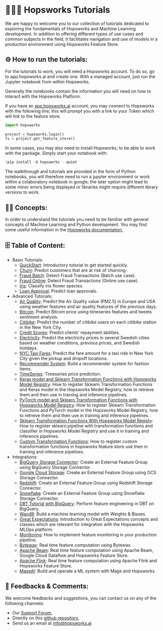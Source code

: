 <!--
[![hopsworks-tutorials](https://github.com/logicalclocks/hopsworks-tutorials/actions/workflows/test-python-37.yml/badge.svg)](https://github.com/logicalclocks/hopsworks-tutorials/actions/workflows/test-python-37.yml)

[![hopsworks-tutorials](https://github.com/logicalclocks/hopsworks-tutorials/actions/workflows/test-python-38.yml/badge.svg)](https://github.com/logicalclocks/hopsworks-tutorials/actions/workflows/test-python-38.yml)

[![hopsworks-tutorials](https://github.com/logicalclocks/hopsworks-tutorials/actions/workflows/test-python-39.yml/badge.svg)](https://github.com/logicalclocks/hopsworks-tutorials/actions/workflows/test-python-39.yml)
-->

# 👨🏻‍🏫 Hopsworks Tutorials
We are happy to welcome you to our collection of tutorials dedicated to exploring the fundamentals of Hopsworks and Machine Learning development. In addition to offering different types of use cases and common subjects in the field, it facilitates navigation and use of models in a production environment using Hopsworks Feature Store.

## ⚙️ How to run the tutorials:
For the tutorials to work, you will need a Hopsworks account. To do so, go to app.hopsworks.ai and create one. With a managed account, just run the Jupyter notebook from within Hopsworks.

Generally the notebooks contain the information you will need on how to interact with the Hopsworks Platform.

If you have an [app.hopsworks.ai](https://app.hopsworks.ai) account; you may connect to Hopsworks with the following line; this will prompt you with a link to your Token which will link to the feature store. 

```python
import hopsworks
 
project = hopsworks.login()
fs = project.get_feature_store()
```

In some cases, you may also need to install Hopsworks; to be able to work with the package. Simply start your notebook with: 
```python
!pip install -U hopsworks --quiet
```
The walkthrough and tutorials are provided in the form of Python notebooks, you will therefore need to run a jupyter environment or work within a colaboratory notebook in google; the later option might lead to some minor errors being displayed or libraries might require different library versions to work.

## ✍🏻 Concepts:
In order to understand the tutorials you need to be familiar with general concepts of Machine Learning and Python development. You may find some useful information in the [Hopsworks documentation.](https://docs.hopsworks.ai) 

## 🗄️ Table of Content:

- Basic Tutorials:
    - [QuickStart](https://github.com/logicalclocks/hopsworks-tutorials/blob/master/quickstart.ipynb): Introductory tutorial to get started quickly.
    - [Churn](https://github.com/logicalclocks/hopsworks-tutorials/tree/master/churn): Predict customers that are at risk of churning.
    - [Fraud Batch](https://github.com/logicalclocks/hopsworks-tutorials/tree/master/fraud_batch): Detect Fraud Transactions (Batch use case).
    - [Fraud Online](https://github.com/logicalclocks/hopsworks-tutorials/tree/master/fraud_online): Detect Fraud Transactions (Online use case).
    - [Iris](https://github.com/logicalclocks/hopsworks-tutorials/tree/master/iris): Classify iris flower species.
    - [Loan Approval](https://github.com/logicalclocks/hopsworks-tutorials/tree/master/loan_approval): Predict loan approvals.
- Advanced Tutorials:
    - [Air Quality](https://github.com/logicalclocks/hopsworks-tutorials/tree/master/advanced_tutorials/air_quality): Predict the Air Quality value (PM2.5) in Europe and USA using weather features and air quality features of the previous days.
    - [Bitcoin](https://github.com/logicalclocks/hopsworks-tutorials/tree/master/advanced_tutorials/bitcoin): Predict Bitcoin price using timeseries features and tweets sentiment analysis.
    - [Citibike](https://github.com/logicalclocks/hopsworks-tutorials/tree/master/advanced_tutorials/citibike): Predict the number of citibike users on each citibike station in the New York City.
    - [Credit Scores](https://github.com/logicalclocks/hopsworks-tutorials/tree/master/advanced_tutorials/credit_scores): Predict clients' repayment abilities.
    - [Electricity](https://github.com/logicalclocks/hopsworks-tutorials/tree/master/advanced_tutorials/electricity): Predict the electricity prices in several Swedish cities based on weather conditions, previous prices, and Swedish holidays.
    - [NYC Taxi Fares](https://github.com/logicalclocks/hopsworks-tutorials/tree/master/advanced_tutorials/nyc_taxi_fares): Predict the fare amount for a taxi ride in New York City given the pickup and dropoff locations.
    - [Recommender System](https://github.com/logicalclocks/hopsworks-tutorials/tree/master/advanced_tutorials/recommender-system): Build a recommender system for fashion items.
    - [TimeSeries](https://github.com/logicalclocks/hopsworks-tutorials/tree/master/advanced_tutorials/timeseries): Timeseries price prediction.
    - [Keras model and Sklearn Transformation Functions with Hopsworks Model Registry](https://github.com/logicalclocks/hopsworks-tutorials/tree/master/advanced_tutorials/transformation_functions/keras): How to register Sklearn Transformation Functions and Keras model in the Hopsworks Model Registry, how to retrieve them and then use in training and inference pipelines.
    - [PyTorch model and Sklearn Transformation Functions with Hopsworks Model Registry](https://github.com/logicalclocks/hopsworks-tutorials/tree/master/advanced_tutorials/transformation_functions/pytorch): How to register Sklearn Transformation Functions and PyTorch model in the Hopsworks Model Registry, how to retrieve them and then use in training and inference pipelines.
    - [Sklearn Transformation Functions With Hopsworks Model Registy](https://github.com/logicalclocks/hopsworks-tutorials/tree/master/advanced_tutorials/transformation_functions/sklearn): How to register sklearn.pipeline with transformation functions and classifier in Hopsworks Model Registry and use it in training and inference pipelines.
    - [Custom Transformation Functions](https://github.com/logicalclocks/hopsworks-tutorials/tree/master/advanced_tutorials/transformation_functions/custom): How to register custom transformation functions in hopsworks feature store use then in training and inference pipelines.
- Integrations: 
    - [BigQuery Storage Connector](https://github.com/logicalclocks/hopsworks-tutorials/tree/master/integrations/big_query): Create an External Feature Group using BigQuery Storage Connector.
    - [Google Cloud Storage](https://github.com/logicalclocks/hopsworks-tutorials/tree/master/integrations/gcs): Create an External Feature Group using GCS Storage Connector.
    - [Redshift](https://github.com/logicalclocks/hopsworks-tutorials/tree/master/integrations/redshift): Create an External Feature Group using Redshift Storage Connector.
    - [Snowflake](https://github.com/logicalclocks/hopsworks-tutorials/tree/master/integrations/snowflake): Create an External Feature Group using Snowflake Storage Connector.
    - [DBT Tutorial with BigQuery](https://github.com/logicalclocks/hopsworks-tutorials/tree/master/integrations/dbt_bq): Perform feature engineering in DBT on BigQuery.
    - [WandB](https://github.com/logicalclocks/hopsworks-tutorials/tree/master/integrations/wandb): Build a machine learning model with Weights & Biases.
    - [Great Expectations](https://github.com/logicalclocks/hopsworks-tutorials/tree/master/integrations/great_expectations): Introduction to Great Expectations concepts and classes which are relevant for integration with the Hopsworks MLOps platform.
    - [Monitoring](https://github.com/logicalclocks/hopsworks-tutorials/tree/master/integrations/monitoring): How to implement feature monitoring in your production pipeline.
    - [Bytewax](https://github.com/logicalclocks/hopsworks-tutorials/tree/master/integrations/bytewax): Real time feature computation using Bytewax.
    - [Apache Beam](https://github.com/logicalclocks/hopsworks-tutorials/tree/master/integrations/java/beam): Real time feature computation using Apache Beam, Google Cloud Dataflow and Hopsworks Feature Store.
    - [Apache Flink](https://github.com/logicalclocks/hopsworks-tutorials/tree/master/integrations/java/flink): Real time feature computation using Apache Flink and Hopsworks Feature Store.
    - [MageAI](https://github.com/logicalclocks/hopsworks-tutorials/tree/master/integrations/mage_ai): Build and operate a ML system with Mage and Hopsworks.
   

## 📝 Feedbacks & Comments:
We welcome feedbacks and suggestions, you can contact us on any of the following channels:
- Our [Support Forum](https://community.hopsworks.ai/),
- Directly on this [github repository](https://github.com/logicalclocks/hopsworks-tutorials),
- Send us an email at info@hopsworks.ai 
